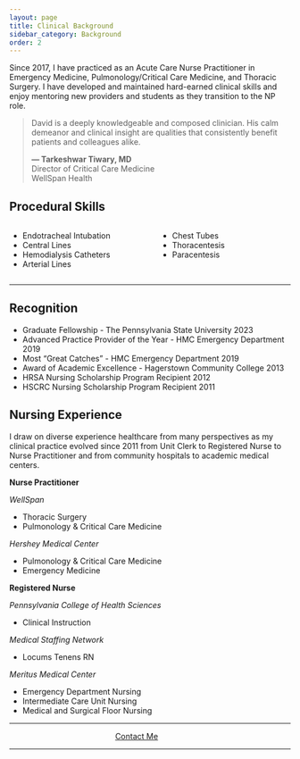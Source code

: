 ```yaml
---
layout: page
title: Clinical Background
sidebar_category: Background
order: 2
---
```


Since 2017, I have practiced as an Acute Care Nurse Practitioner in Emergency Medicine, Pulmonology/Critical Care Medicine, and 
Thoracic Surgery.  I have developed and maintained hard-earned clinical skills and enjoy mentoring new providers and students 
as they transition to the NP role. 

<div class = "section">
<blockquote>
David is a deeply knowledgeable and composed clinician. His calm demeanor and clinical insight are qualities that consistently benefit patients and colleagues alike.
<br>
    <span style="display: block; margin-top: 1em; font-weight: bold;">
      — Tarkeshwar Tiwary, MD
    </span>
    <span style="display: block; font-weight: normal;">
      Director of Critical Care Medicine<br>
      WellSpan Health
    </span>
  </blockquote>
</div>

## Procedural Skills

<div style="display: flex; gap: 2rem; flex-wrap: wrap;">
  <div style="flex: 1;">
    <ul>
      <li>Endotracheal Intubation</li>
      <li>Central Lines</li>
      <li>Hemodialysis Catheters</li>
      <li>Arterial Lines</li>
    </ul>
  </div>
  <div style="flex: 1;">
    <ul>
      <li>Chest Tubes</li>
      <li>Thoracentesis</li>
      <li>Paracentesis</li>
    </ul>
  </div>
</div>

---  

<div class = "section">  

<h2> Recognition </h2>
 
 <div style="flex: 1;">
    <ul>
  <li>Graduate Fellowship - The Pennsylvania State University 2023</li>
  <li>Advanced Practice Provider of the Year - HMC Emergency Department 2019</li>
  <li>Most “Great Catches” - HMC Emergency Department 2019</li>
  <li>Award of Academic Excellence - Hagerstown Community College 2013</li>
  <li>HRSA Nursing Scholarship Program Recipient 2012</li>
  <li>HSCRC Nursing Scholarship Program Recipient 2011</li>
    </ul>
  </div>
</div>

## Nursing Experience  

I draw on diverse experience healthcare from many perspectives as my clinical practice evolved since 2011 from Unit Clerk to Registered Nurse to Nurse Practitioner and from community hospitals to academic medical centers.  

**Nurse Practitioner**

*WellSpan* 
- Thoracic Surgery
- Pulmonology & Critical Care Medicine

*Hershey Medical Center*
- Pulmonology & Critical Care Medicine
- Emergency Medicine

**Registered Nurse**

*Pennsylvania College of Health Sciences*
- Clinical Instruction

*Medical Staffing Network*
- Locums Tenens RN

*Meritus Medical Center*
- Emergency Department Nursing
- Intermediate Care Unit Nursing
- Medical and Surgical Floor Nursing

---  

<div class="section" style="text-align: center;">
  <span style="display: inline-flex; align-items: center; gap: 2em;">
    <a href="mailto:dmeverly@hotmail.com" class="contact-button">
      <i class="fas fa-envelope" style="margin-right: 8px;"></i> Contact Me
    </a>
    <a href="https://github.com/dmeverly" target="_blank" rel="noopener noreferrer" aria-label="GitHub">
      <i class="fab fa-github" style="font-size: 24px;"></i>
    </a>
    <a href="https://www.linkedin.com/in/david-everly-a4aa7528a" target="_blank" rel="noopener noreferrer" aria-label="LinkedIn">
      <i class="fab fa-linkedin" style="font-size: 24px;"></i>
    </a>
  </span>
</div>  

---  
